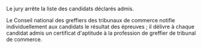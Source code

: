  Le jury arrête la liste des candidats déclarés admis.



  
 Le Conseil national des greffiers des tribunaux de commerce notifie individuellement aux candidats le résultat des épreuves ; il délivre à chaque candidat admis un certificat d'aptitude à la profession de greffier de tribunal de commerce.  



